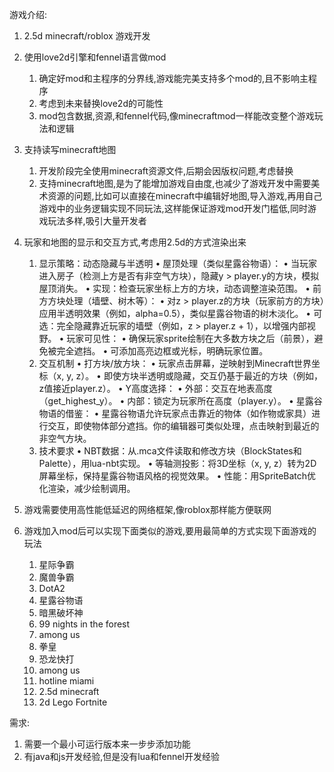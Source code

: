 游戏介绍:
1. 2.5d minecraft/roblox 游戏开发
2. 使用love2d引擎和fennel语言做mod
    1. 确定好mod和主程序的分界线,游戏能完美支持多个mod的,且不影响主程序
    2. 考虑到未来替换love2d的可能性
    3. mod包含数据,资源,和fennel代码,像minecraftmod一样能改变整个游戏玩法和逻辑
3. 支持读写minecraft地图
    1. 开发阶段完全使用minecraft资源文件,后期会因版权问题,考虑替换
    2. 支持minecraft地图,是为了能增加游戏自由度,也减少了游戏开发中需要美术资源的问题,比如可以直接在minecraft中编辑好地图,导入游戏,再用自己游戏中的业务逻辑实现不同玩法,这样能保证游戏mod开发门槛低,同时游戏玩法多样,吸引大量开发者
4. 玩家和地图的显示和交互方式,考虑用2.5d的方式渲染出来
    1. 显示策略：动态隐藏与半透明
        •  屋顶处理（类似星露谷物语）：
            •  当玩家进入房子（检测上方是否有非空气方块），隐藏y > player.y的方块，模拟屋顶消失。
            •  实现：检查玩家坐标上方的方块，动态调整渲染范围。
        •  前方方块处理（墙壁、树木等）：
            •  对z > player.z的方块（玩家前方的方块）应用半透明效果（例如，alpha=0.5），类似星露谷物语的树木淡化。
            •  可选：完全隐藏靠近玩家的墙壁（例如，z > player.z + 1），以增强内部视野。
        •  玩家可见性：
            •  确保玩家sprite绘制在大多数方块之后（前景），避免被完全遮挡。
            •  可添加高亮边框或光标，明确玩家位置。
    2. 交互机制
        •  打方块/放方块：
            •  玩家点击屏幕，逆映射到Minecraft世界坐标（x, y, z）。
            •  即使方块半透明或隐藏，交互仍基于最近的方块（例如，z值接近player.z）。
        •  Y高度选择：
            •  外部：交互在地表高度（get_highest_y）。
            •  内部：锁定为玩家所在高度（player.y）。
        •  星露谷物语的借鉴：
            •  星露谷物语允许玩家点击靠近的物体（如作物或家具）进行交互，即使物体部分遮挡。你的编辑器可类似处理，点击映射到最近的非空气方块。
    3. 技术要求
        •  NBT数据：从.mca文件读取和修改方块（BlockStates和Palette），用lua-nbt实现。
        •  等轴测投影：将3D坐标（x, y, z）转为2D屏幕坐标，保持星露谷物语风格的视觉效果。
        •  性能：用SpriteBatch优化渲染，减少绘制调用。

5. 游戏需要使用高性能低延迟的网络框架,像roblox那样能方便联网

6. 游戏加入mod后可以实现下面类似的游戏,要用最简单的方式实现下面游戏的玩法
    1. 星际争霸
    2. 魔兽争霸
    3. DotA2
    4. 星露谷物语
    5. 暗黑破坏神
    6. 99 nights in the forest
    7. among us
    8. 拳皇
    9. 恐龙快打
    10. among us
    11. hotline miami
    12. 2.5d minecraft
    13. 2d Lego Fortnite


需求:
  1. 需要一个最小可运行版本来一步步添加功能
  2. 有java和js开发经验,但是没有lua和fennel开发经验
